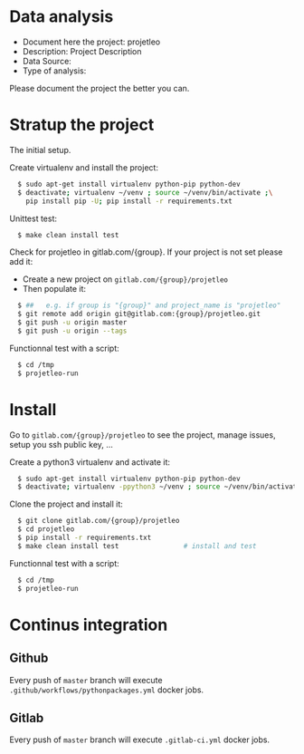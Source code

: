 # Data analysis
- Document here the project: projetleo
- Description: Project Description
- Data Source:
- Type of analysis:

Please document the project the better you can.

# Stratup the project

The initial setup.

Create virtualenv and install the project:
```bash
  $ sudo apt-get install virtualenv python-pip python-dev
  $ deactivate; virtualenv ~/venv ; source ~/venv/bin/activate ;\
    pip install pip -U; pip install -r requirements.txt
```

Unittest test:
```bash
  $ make clean install test
```

Check for projetleo in gitlab.com/{group}.
If your project is not set please add it:

- Create a new project on `gitlab.com/{group}/projetleo`
- Then populate it:

```bash
  $ ##   e.g. if group is "{group}" and project_name is "projetleo"
  $ git remote add origin git@gitlab.com:{group}/projetleo.git
  $ git push -u origin master
  $ git push -u origin --tags
```

Functionnal test with a script:
```bash
  $ cd /tmp
  $ projetleo-run
```
# Install
Go to `gitlab.com/{group}/projetleo` to see the project, manage issues,
setup you ssh public key, ...

Create a python3 virtualenv and activate it:
```bash
  $ sudo apt-get install virtualenv python-pip python-dev
  $ deactivate; virtualenv -ppython3 ~/venv ; source ~/venv/bin/activate
```

Clone the project and install it:
```bash
  $ git clone gitlab.com/{group}/projetleo
  $ cd projetleo
  $ pip install -r requirements.txt
  $ make clean install test                # install and test
```
Functionnal test with a script:
```bash
  $ cd /tmp
  $ projetleo-run
``` 

# Continus integration
## Github 
Every push of `master` branch will execute `.github/workflows/pythonpackages.yml` docker jobs.
## Gitlab
Every push of `master` branch will execute `.gitlab-ci.yml` docker jobs.
